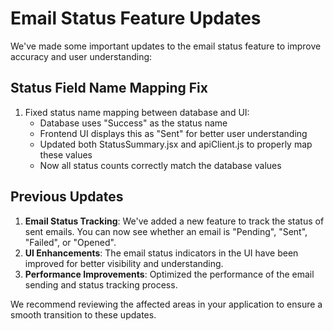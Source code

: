 # Email Status Feature Updates

We've made some important updates to the email status feature to improve accuracy and user understanding:

## Status Field Name Mapping Fix

1. Fixed status name mapping between database and UI:
   - Database uses "Success" as the status name
   - Frontend UI displays this as "Sent" for better user understanding
   - Updated both StatusSummary.jsx and apiClient.js to properly map these values
   - Now all status counts correctly match the database values

## Previous Updates

1. **Email Status Tracking**: We've added a new feature to track the status of sent emails. You can now see whether an email is "Pending", "Sent", "Failed", or "Opened".
2. **UI Enhancements**: The email status indicators in the UI have been improved for better visibility and understanding.
3. **Performance Improvements**: Optimized the performance of the email sending and status tracking process.

We recommend reviewing the affected areas in your application to ensure a smooth transition to these updates.